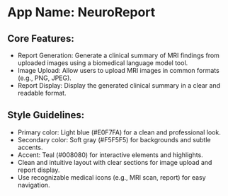 # **App Name**: NeuroReport

## Core Features:

- Report Generation: Generate a clinical summary of MRI findings from uploaded images using a biomedical language model tool.
- Image Upload: Allow users to upload MRI images in common formats (e.g., PNG, JPEG).
- Report Display: Display the generated clinical summary in a clear and readable format.

## Style Guidelines:

- Primary color: Light blue (#E0F7FA) for a clean and professional look.
- Secondary color: Soft gray (#F5F5F5) for backgrounds and subtle accents.
- Accent: Teal (#008080) for interactive elements and highlights.
- Clean and intuitive layout with clear sections for image upload and report display.
- Use recognizable medical icons (e.g., MRI scan, report) for easy navigation.
